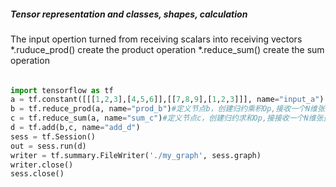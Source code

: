 ##### Tensor representation and classes, shapes, calculation
The input opertion turned from receiving scalars into receiving vectors
*.ruduce_prod() create the product operation
*.reduce_sum() create the sum operation

######  
```python
import tensorflow as tf
a = tf.constant([[[1,2,3],[4,5,6]],[[7,8,9],[1,2,3]]], name="input_a")
b = tf.reduce_prod(a, name="prod_b")#定义节点b，创建归约乘积Op,接收一个N维张量输入,输出张量所有分量(元素)的乘积,以prod_b标识。
c = tf.reduce_sum(a, name="sum_c")#定义节点c，创建归约求和Op,接接收一个N维张量输入,输出张量所有分量(元素)的求和,以sum_c标识。
d = tf.add(b,c, name="add_d")
sess = tf.Session()
out = sess.run(d)
writer = tf.summary.FileWriter('./my_graph', sess.graph)
writer.close()
sess.close()
```
